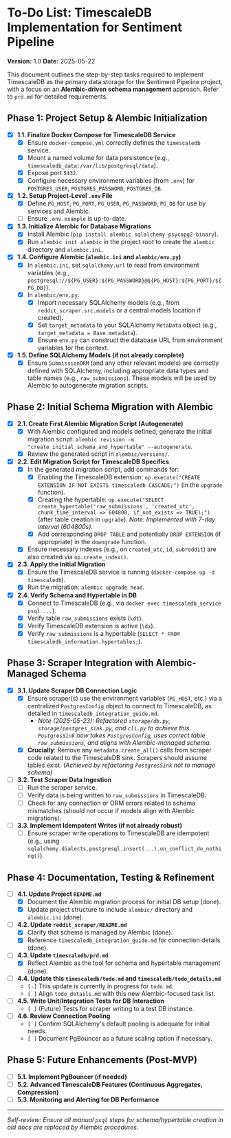 # To-Do List: TimescaleDB Implementation for Sentiment Pipeline

**Version:** 1.0
**Date:** 2025-05-22

This document outlines the step-by-step tasks required to implement TimescaleDB as the primary data storage for the Sentiment Pipeline project, with a focus on an **Alembic-driven schema management** approach. Refer to `prd.md` for detailed requirements.

## Phase 1: Project Setup & Alembic Initialization

-   [x] **1.1. Finalize Docker Compose for TimescaleDB Service**
    -   [x] Ensure `docker-compose.yml` correctly defines the `timescaledb` service.
    -   [x] Mount a named volume for data persistence (e.g., `timescaledb_data:/var/lib/postgresql/data`).
    -   [x] Expose port `5432`.
    -   [x] Configure necessary environment variables (from `.env`) for `POSTGRES_USER`, `POSTGRES_PASSWORD`, `POSTGRES_DB`.
-   [x] **1.2. Setup Project-Level `.env` File**
    -   [x] Define `PG_HOST`, `PG_PORT`, `PG_USER`, `PG_PASSWORD`, `PG_DB` for use by services and Alembic.
    -   [ ] Ensure `.env.example` is up-to-date.
-   [x] **1.3. Initialize Alembic for Database Migrations**
    -   [x] Install Alembic (`pip install alembic sqlalchemy psycopg2-binary`).
    -   [x] Run `alembic init alembic` in the project root to create the `alembic` directory and `alembic.ini`.
-   [x] **1.4. Configure Alembic (`alembic.ini` and `alembic/env.py`)**
    -   [x] In `alembic.ini`, set `sqlalchemy.url` to read from environment variables (e.g., `postgresql://${PG_USER}:${PG_PASSWORD}@${PG_HOST}:${PG_PORT}/${PG_DB}`).
    -   [x] In `alembic/env.py`:
        -   [x] Import necessary SQLAlchemy models (e.g., from `reddit_scraper.src.models` or a central models location if created).
        -   [x] Set `target_metadata` to your SQLAlchemy `MetaData` object (e.g., `target_metadata = Base.metadata`).
        -   [x] Ensure `env.py` can construct the database URL from environment variables for the context.
-   [x] **1.5. Define SQLAlchemy Models (if not already complete)**
    -   [x] Ensure `SubmissionORM` (and any other relevant models) are correctly defined with SQLAlchemy, including appropriate data types and table names (e.g., `raw_submissions`). These models will be used by Alembic to autogenerate migration scripts.

## Phase 2: Initial Schema Migration with Alembic

-   [x] **2.1. Create First Alembic Migration Script (Autogenerate)**
    -   [x] With Alembic configured and models defined, generate the initial migration script: `alembic revision -m "create_initial_schema_and_hypertable" --autogenerate`.
    -   [x] Review the generated script in `alembic/versions/`.
-   [x] **2.2. Edit Migration Script for TimescaleDB Specifics**
    -   [x] In the generated migration script, add commands for:
        -   [x] Enabling the TimescaleDB extension: `op.execute("CREATE EXTENSION IF NOT EXISTS timescaledb CASCADE;")` (in the `upgrade` function).
        -   [x] Creating the hypertable: `op.execute("SELECT create_hypertable('raw_submissions', 'created_utc', chunk_time_interval => 604800, if_not_exists => TRUE);")` (after table creation in `upgrade`).  *Note: Implemented with 7-day interval (604800s).*
        -   [x] Add corresponding `DROP TABLE` and potentially `DROP EXTENSION` (if appropriate) in the `downgrade` function.
    -   [x] Ensure necessary indexes (e.g., on `created_utc`, `id`, `subreddit`) are also created via `op.create_index()`.
-   [x] **2.3. Apply the Initial Migration**
    -   [x] Ensure the TimescaleDB service is running (`docker-compose up -d timescaledb`).
    -   [x] Run the migration: `alembic upgrade head`.
-   [x] **2.4. Verify Schema and Hypertable in DB**
    -   [x] Connect to TimescaleDB (e.g., via `docker exec timescaledb_service psql ...`).
    -   [x] Verify table `raw_submissions` exists (`\dt`).
    -   [x] Verify TimescaleDB extension is active (`\dx`).
    -   [x] Verify `raw_submissions` is a hypertable (`SELECT * FROM timescaledb_information.hypertables;`).

## Phase 3: Scraper Integration with Alembic-Managed Schema

-   [x] **3.1. Update Scraper DB Connection Logic**
    -   [x] Ensure scraper(s) use the environment variables (`PG_HOST`, etc.) via a centralized `PostgresConfig` object to connect to TimescaleDB, as detailed in `timescaledb_integration_guide.md`.
        -   *Note (2025-05-23): Refactored `storage/db.py`, `storage/postgres_sink.py`, and `cli.py` to achieve this. `PostgresSink` now takes `PostgresConfig`, uses correct table `raw_submissions`, and aligns with Alembic-managed schema.* 
    -   [x] **Crucially**: Remove any `metadata.create_all()` calls from scraper code related to the TimescaleDB sink. Scrapers should assume tables exist. *(Achieved by refactoring `PostgresSink` not to manage schema)*
-   [ ] **3.2. Test Scraper Data Ingestion**
    -   [ ] Run the scraper service.
    -   [ ] Verify data is being written to `raw_submissions` in TimescaleDB.
    -   [ ] Check for any connection or ORM errors related to schema mismatches (should not occur if models align with Alembic migrations).
-   [ ] **3.3. Implement Idempotent Writes (if not already robust)**
    -   [ ] Ensure scraper write operations to TimescaleDB are idempotent (e.g., using `sqlalchemy.dialects.postgresql.insert(...).on_conflict_do_nothing()`).

## Phase 4: Documentation, Testing & Refinement

-   [ ] **4.1. Update Project `README.md`**
    -   [x] Document the Alembic migration process for initial DB setup (done).
    -   [x] Update project structure to include `alembic/` directory and `alembic.ini` (done).
-   [ ] **4.2. Update `reddit_scraper/README.md`**
    -   [x] Clarify that schema is managed by Alembic (done).
    -   [x] Reference `timescaledb_integration_guide.md` for connection details (done).
-   [ ] **4.3. Update `timescaledb/prd.md`**
    -   [x] Reflect Alembic as the tool for schema and hypertable management (done).
-   [ ] **4.4. Update this `timescaledb/todo.md` and `timescaledb/todo_details.md`**
    -   `[-]` This update is currently in progress for `todo.md`.
    -   `[ ]` Align `todo_details.md` with this new Alembic-focused task list.
-   [ ] **4.5. Write Unit/Integration Tests for DB Interaction**
    -   `[ ]` (Future) Tests for scraper writing to a test DB instance.
-   [ ] **4.6. Review Connection Pooling**
    -   `[ ]` Confirm SQLAlchemy's default pooling is adequate for initial needs.
    -   `[ ]` Document PgBouncer as a future scaling option if necessary.

## Phase 5: Future Enhancements (Post-MVP)

-   [ ] **5.1. Implement PgBouncer (if needed)**
-   [ ] **5.2. Advanced TimescaleDB Features (Continuous Aggregates, Compression)**
-   [ ] **5.3. Monitoring and Alerting for DB Performance**

---
*Self-review: Ensure all manual `psql` steps for schema/hypertable creation in old docs are replaced by Alembic procedures.*
